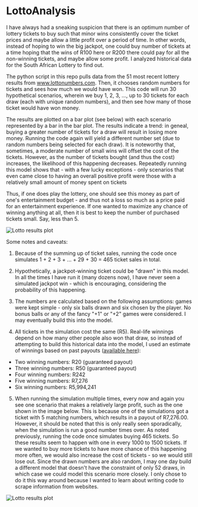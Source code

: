 # LottoAnalysis
I have always had a sneaking suspicion that there is an optimum number of lottery tickets to buy such that minor wins consistently cover the ticket prices and maybe allow a little profit over a period of time. In other words, instead of hoping to win the big jackpot, one could buy number of tickets at a time hoping that the wins of R100 here or R200 there could pay for all the non-winning tickets, and maybe allow some profit. I analyzed historical data for the South African Lottery to find out. 

The python script in this repo pulls data from the 51 most recent lottery results from www.lottonumbers.com. Then, it chooses random numbers for tickets and sees how much we would have won. This code will run 30 hypothetical scenarios, wherein we buy 1, 2, 3, ..., up to 30 tickets for each draw (each with unique random numbers), and then see how many of those ticket would have won money.

The results are plotted on a bar plot (see below) with each scenario represented by a bar in the bar plot. The results indicate a trend: in geneal, buying a greater number of tickets for a draw will result in losing more money. Running the code again will yield a different number set (due to random numbers being selected for each draw). It is noteworthy that, sometimes, a moderate number of small wins will offset the cost of the tickets. However, as the number of tickets bought (and thus the cost) increases, the likelihood of this happening decreases. Repeatedly running this model shows that - with a few lucky exceptions - only scenarios that even came close to having an overall positive profit were those with a relatively small amount of money spent on tickets

Thus, if one does play the lottery, one should see this money as part of one's entertainment budget - and thus not a loss so much as a price paid for an entertainment experience. If one wanted to maximize any chance of winning anything at all, then it is best to keep the number of purchased tickets small. Say, less than 5.

![Lotto results plot](https://github.com/MProx/LottoAnalysis/blob/master/Normal.png)

Some notes and caveats:
1. Because of the summing up of ticket sales, running the code once simulates 1 + 2 + 3 + ... + 29 + 30 =  465 ticket sales in total. 

2. Hypothetically, a jackpot-winning ticket could be "drawn" in this model. In all the times I have run it (many dozens now), I have never seen a simulated jackpot win - which is encouraging, considering the probability of this happening. 

3. The numbers are calculated based on the following assumptions: games were kept simple - only six balls drawn and six chosen by the player. No bonus balls or any of the fancy "+1" or "+2" games were considered. I may eventually build this into the model.

4. All tickets in the simulation cost the same (R5). Real-life winnings depend on how many other people also won that draw, so instead of attempting to build this historical data into the model, I used an estimate of winnings based on past payouts ([available here](https://www.lotteryresults.co.za/lotto/)):
* Two winning numbers: R20 (guaranteed payout)
* Three winning numbers: R50 (guaranteed payout)
* Four winning numbers: R242
* Five winning numbers: R7,276
* Six winning numbers: R5,994,241

5. When running the simulation multiple times, every now and again you see one scenario that makes a relatively large profit, such as the one shown in the image below. This is because one of the simulations got a ticket with 5 matching numbers, which results in a payout of R7,276.00. However, it should be noted that this is only really seen sporadically, when the simulation is run a good number times over. As noted previously, running the code once simulates buying 465 tickets. So these results seem to happen with one in every 1000 to 1500 tickets. If we wanted to buy more tickets to have more chance of this happening more often, we would also increase the cost of tickets - so we would still lose out. Since the drawn numbers are also random, I may one day build a different model that doesn't have the constraint of only 52 draws, in which case we could model this scenario more closely. I only chose to do it this way around because I wanted to learn about writing code to scrape information from websites.

![Lotto results plot](https://github.com/MProx/LottoAnalysis/blob/master/random_win.png)
